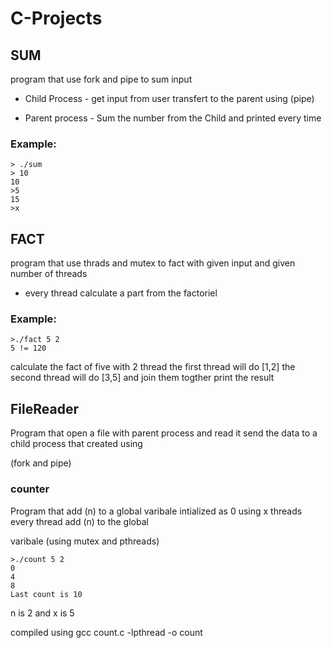 # C-Projects

## SUM
program that use fork and pipe to sum input

 * Child Process - get input from user transfert to the parent using (pipe)

 * Parent process - Sum the number from the Child and printed every time

### Example:

```
> ./sum
> 10
10
>5
15
>x
```

## FACT
program that use thrads and mutex to fact with given input and given number of threads

* every thread calculate a part from the factoriel
### Example:
```
>./fact 5 2
5 != 120
```
calculate the fact of five with 2 thread 
the first thread will do [1,2] the second thread will do [3,5] and join them togther print the result
## FileReader
Program that open a file with parent process and read it send the data to a child process that created using 

(fork and pipe)

### counter 
Program that add (n) to a global varibale intialized as 0 using x threads every thread add (n) to the global 

varibale (using mutex and pthreads)

```
>./count 5 2
0
4
8
Last count is 10
```
n is 2 and x is 5

compiled using gcc count.c -lpthread -o count